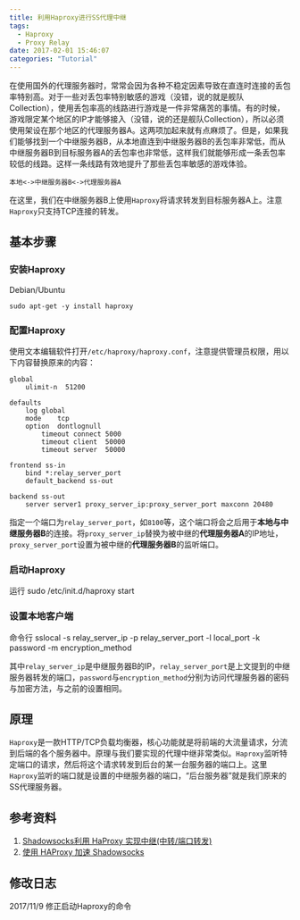 ```yaml
---
title: 利用Haproxy进行SS代理中继
tags:
  - Haproxy
  - Proxy Relay
date: 2017-02-01 15:46:07
categories: "Tutorial"
---
```



在使用国外的代理服务器时，常常会因为各种不稳定因素导致在直连时连接的丢包率特别高。对于一些对丢包率特别敏感的游戏（没错，说的就是舰队Collection），使用丢包率高的线路进行游戏是一件非常痛苦的事情。有的时候，游戏限定某个地区的IP才能够接入（没错，说的还是舰队Collection），所以必须使用架设在那个地区的代理服务器A。这两项加起来就有点麻烦了。但是，如果我们能够找到一个中继服务器B，从本地直连到中继服务器B的丢包率非常低，而从中继服务器B到目标服务器A的丢包率也非常低，这样我们就能够形成一条丢包率较低的线路。这样一条线路有效地提升了那些丢包率敏感的游戏体验。

    本地<->中继服务器B<->代理服务器A

在这里，我们在中继服务器B上使用`Haproxy`将请求转发到目标服务器A上。注意`Haproxy`只支持TCP连接的转发。

<!--more-->

## 基本步骤
### 安装Haproxy
Debian/Ubuntu

    sudo apt-get -y install haproxy

### 配置Haproxy
使用文本编辑软件打开`/etc/haproxy/haproxy.conf`，注意提供管理员权限，用以下内容替换原来的内容：

    global
        ulimit-n  51200

    defaults
    	log	global
    	mode	tcp
    	option	dontlognull
            timeout connect 5000
            timeout client  50000
            timeout server  50000

    frontend ss-in
        bind *:relay_server_port
        default_backend ss-out

    backend ss-out
        server server1 proxy_server_ip:proxy_server_port maxconn 20480

指定一个端口为`relay_server_port`，如`8100`等，这个端口将会之后用于**本地与中继服务器B**的连接。将`proxy_server_ip`替换为被中继的**代理服务器A**的IP地址，`proxy_server_port`设置为被中继的**代理服务器B**的监听端口。

### 启动Haproxy
运行
    sudo /etc/init.d/haproxy start

### 设置本地客户端
命令行
    sslocal -s relay_server_ip -p relay_server_port -l local_port -k password -m encryption_method

其中`relay_server_ip`是中继服务器B的IP，`relay_server_port`是上文提到的中继服务器转发的端口，`password`与`encryption_method`分别为访问代理服务器的密码与加密方法，与之前的设置相同。

## 原理
`Haproxy`是一款HTTP/TCP负载均衡器，核心功能就是将前端的大流量请求，分流到后端的各个服务器中。原理与我们要实现的代理中继非常类似。`Haproxy`监听特定端口的请求，然后将这个请求转发到后台的某一台服务器的端口上。这里`Haproxy`监听的端口就是设置的中继服务器的端口，“后台服务器”就是我们原来的SS代理服务器。


## 参考资料
1. [Shadowsocks利用 HaProxy 实现中继(中转/端口转发)][81ad36de]
2. [使用 HAProxy 加速 Shadowsocks][d51f8f2c]

  [81ad36de]: https://doub.io/ss-jc29/ "Shadowsocks利用 HaProxy 实现中继(中转/端口转发)"
  [d51f8f2c]: http://kaywu.xyz/2016/06/19/Shadowsocks-HAProxy/ "使用 HAProxy 加速 Shadowsocks"

## 修改日志
2017/11/9 修正启动Haproxy的命令
